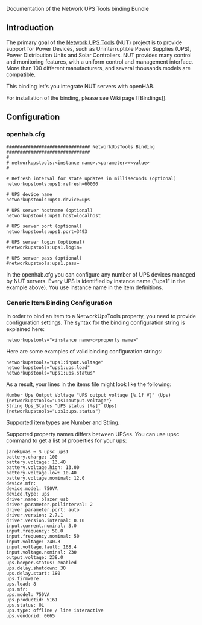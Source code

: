 Documentation of the Network UPS Tools binding Bundle

## Introduction

The primary goal of the [Network UPS Tools](http://www.networkupstools.org/) (NUT) project is to provide support for Power Devices, such as Uninterruptible Power Supplies (UPS), Power Distribution Units and Solar Controllers.
NUT provides many control and monitoring features, with a uniform control and management interface.
More than 100 different manufacturers, and several thousands models are compatible.

This binding let's you integrate NUT servers with openHAB.

For installation of the binding, please see Wiki page [[Bindings]].

## Configuration
### openhab.cfg
```
############################### NetworkUpsTools Binding ###############################
#
# networkupstools:<instance name>.<parameter>=<value>
#

# Refresh interval for state updates in milliseconds (optional)
networkupstools:ups1:refresh=60000

# UPS device name 
networkupstools:ups1.device=ups

# UPS server hostname (optional)
networkupstools:ups1.host=localhost

# UPS server port (optional)
networkupstools:ups1.port=3493

# UPS server login (optional)
#networkupstools:ups1.login=

# UPS server pass (optional)
#networkupstools:ups1.pass= 
```

In the openhab.cfg you can configure any number of UPS devices managed by NUT servers. Every UPS is identified by instance name ("ups1" in the example above). You use instance name in the item definitions.

### Generic Item Binding Configuration

In order to bind an item to a NetworkUpsTools property, you need to provide configuration settings. The syntax for the binding configuration string is explained here:

    networkupstools="<instance name>:<property name>"

Here are some examples of valid binding configuration strings:

    networkupstools="ups1:input.voltage"
    networkupstools="ups1:ups.load"
    networkupstools="ups1:ups.status"


As a result, your lines in the items file might look like the following:

    Number Ups_Output_Voltage "UPS output voltage [%.1f V]" (Ups) {networkupstools="ups1:output.voltage"}
    String Ups_Status "UPS status [%s]" (Ups) {networkupstools="ups1:ups.status"}

Supported item types are Number and String.

Supported property names differs between UPSes. You can use upsc command to get a list of properties for your ups:
```
jarek@nas ~ $ upsc ups1
battery.charge: 100
battery.voltage: 13.40
battery.voltage.high: 13.00
battery.voltage.low: 10.40
battery.voltage.nominal: 12.0
device.mfr:
device.model: 750VA
device.type: ups
driver.name: blazer_usb
driver.parameter.pollinterval: 2
driver.parameter.port: auto
driver.version: 2.7.1
driver.version.internal: 0.10
input.current.nominal: 3.0
input.frequency: 50.0
input.frequency.nominal: 50
input.voltage: 240.3
input.voltage.fault: 168.4
input.voltage.nominal: 230
output.voltage: 238.0
ups.beeper.status: enabled
ups.delay.shutdown: 30
ups.delay.start: 180
ups.firmware:
ups.load: 8
ups.mfr:
ups.model: 750VA
ups.productid: 5161
ups.status: OL
ups.type: offline / line interactive
ups.vendorid: 0665
```
